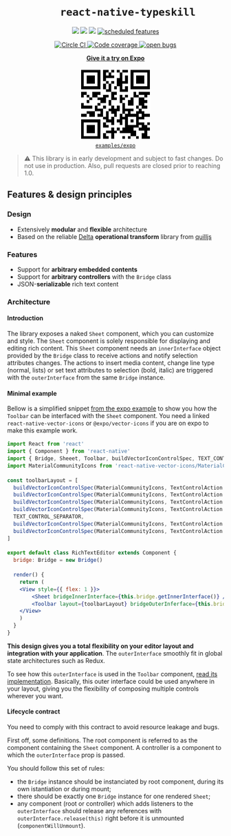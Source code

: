 <h1 align="center">
<code>
    react-native-typeskill
</code>
</h1>

<p align="center">
    <a href="https://www.npmjs.com/package/react-native-typeskill" alt="Npm Version">
        <img src="https://img.shields.io/npm/v/react-native-typeskill.svg" /></a>
    <img src="https://img.shields.io/badge/platforms-android%20|%20ios%20|%20windows-lightgrey.svg" />
    <img src="https://img.shields.io/npm/l/react-native-typeskill.svg"/>
    <a href="https://github.com/jsamr/react-native-typeskill/issues?q=is%3Aissue+is%3Aopen+label%3A%22scheduled+feature%22" >
        <img src="https://img.shields.io/github/issues-raw/jsamr/react-native-typeskill/scheduled%20feature.svg?label=scheduled%20feature&colorB=125bba" alt="scheduled features" />
    </a>
</p>
<p align="center">
    <a href="https://circleci.com/gh/jsamr/react-native-typeskill">
        <img src="https://circleci.com/gh/jsamr/react-native-typeskill.svg?style=shield" alt="Circle CI" />
    </a>
    <a href="https://codecov.io/gh/jsamr/react-native-typeskill">
        <img src="https://codecov.io/gh/jsamr/react-native-typeskill/branch/master/graph/badge.svg" alt="Code coverage">
    </a>
    <a href="https://github.com/jsamr/react-native-typeskill/issues?q=is%3Aissue+is%3Aopen+label%3Abug">
        <img src="https://img.shields.io/github/issues-raw/jsamr/react-native-typeskill/bug.svg?label=open%20bugs" alt="open bugs">
    </a>
</p>

<p align="center">
<a href="https://expo.io/@jsamr/typeskill">
    <strong>Give it a try on Expo</strong>
</a>
<br/><br/>
<a href="https://expo.io/@jsamr/typeskill">
    <img src="images/qr.png" alt="Expo QR code">
</a>
<br/>
<a href="examples/expo">
<code>examples/expo</code>
</a>
</p>

> ⚠️ This library is in early development and subject to fast changes. Do not use in production. Also, pull requests are closed prior to reaching 1.0.

## Features & design principles

### Design

- Extensively **modular** and **flexible** architecture
- Based on the reliable [Delta](https://github.com/quilljs/delta) **operational transform** library from [quilljs](https://github.com/quilljs)

### Features

- Support for **arbitrary embedded contents**
- Support for **arbitrary controllers** with the `Bridge` class
- JSON-**serializable** rich text content

### Architecture

#### Introduction

The library exposes a naked `Sheet` component, which you can customize and style.
The `Sheet` component is solely responsible for displaying and editing rich content.
This `Sheet` component needs an `innerInterface` object provided by the `Bridge` class to receive actions and notify selection attributes changes.
The actions to insert media content, change line type (normal, lists) or set text attributes to selection (bold, italic) are triggered with the `outerInterface` from the same `Bridge` instance.

#### Minimal example

Bellow is a simplified snippet [from the expo example](examples/expo/App.tsx) to show you how the `Toolbar` can be interfaced with the `Sheet` component.
You need a linked `react-native-vector-icons` or `@expo/vector-icons` if you are on expo to make this example work.

``` jsx
import React from 'react'
import { Component } from 'react-native'
import { Bridge, Sheeet, Toolbar, buildVectorIconControlSpec, TEXT_CONTROL_SEPARATOR, TextControlAction } from 'react-native-typeskill'
import MaterialCommunityIcons from 'react-native-vector-icons/MaterialCommunityIcons'

const toolbarLayout = [
  buildVectorIconControlSpec(MaterialCommunityIcons, TextControlAction.SELECT_TEXT_BOLD, 'format-bold'),
  buildVectorIconControlSpec(MaterialCommunityIcons, TextControlAction.SELECT_TEXT_ITALIC, 'format-italic'),
  buildVectorIconControlSpec(MaterialCommunityIcons, TextControlAction.SELECT_TEXT_UNDERLINE, 'format-underline'),
  buildVectorIconControlSpec(MaterialCommunityIcons, TextControlAction.SELECT_TEXT_STRIKETHROUGH, 'format-strikethrough-variant'),
  TEXT_CONTROL_SEPARATOR,
  buildVectorIconControlSpec(MaterialCommunityIcons, TextControlAction.SELECT_LINES_ORDERED_LIST, 'format-list-numbered'),
  buildVectorIconControlSpec(MaterialCommunityIcons, TextControlAction.SELECT_LINES_UNORDERED_LIST, 'format-list-bulleted')
]

export default class RichTextEditor extends Component {
  bridge: Bridge = new Bridge()

  render() {
    return (
    <View style={{ flex: 1 }}>
        <Sheet bridgeInnerInterface={this.bridge.getInnerInterface()} />
        <Toolbar layout={toolbarLayout} bridgeOuterInferface={this.bridge.getOuterInterface()} />
    </View>
    )
  }
}
```

**This design gives you a total flexibility on your editor layout and integration with your application**.
The `outerInterface` smoothly fit in global state architectures such as Redux.

To see how this `outerInterface` is used in the `Toolbar` component, [read its implementation](src/components/Toolbar.tsx). Basically, this outer interface could be used anywhere in your layout, giving you the flexibility of composing multiple controls wherever you want.

#### Lifecycle contract

You need to comply with this contract to avoid resource leakage and bugs.

First off, some definitions. The root component is referred to as the component containing the `Sheet` component. A controller is a component to which the `outerInterface` prop is passed.

You should follow this set of rules:

- the `Bridge` instance should be instanciated by root component, during its own istantiation or during mount;
- there should be exactly one `Bridge` instance for one rendered `Sheet`;
- any component (root or controller) which adds listeners to the `outerInterface` should release any references with `outerInterface.release(this)` right before it is unmounted (`componentWillUnmount`).
